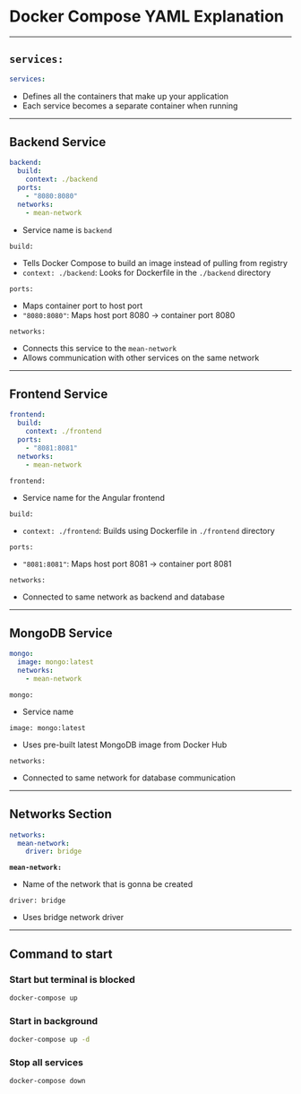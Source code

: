 # Docker Compose YAML Explanation
---

##  `services:` 
```yaml
services:
```
- Defines all the containers that make up your application
- Each service becomes a separate container when running


---


## Backend Service
```yaml
backend:
  build:
    context: ./backend
  ports:
    - "8080:8080"
  networks:
    - mean-network
```


- Service name is `backend`

`build:`
- Tells Docker Compose to build an image instead of pulling from registry
- `context: ./backend`: Looks for Dockerfile in the `./backend` directory


`ports:`
- Maps container port to host port
- `"8080:8080"`: Maps host port 8080 → container port 8080


`networks:`
- Connects this service to the `mean-network`
- Allows communication with other services on the same network

---

## Frontend Service
```yaml
frontend:
  build:
    context: ./frontend
  ports:
    - "8081:8081"
  networks:
    - mean-network
```

`frontend:`
- Service name for the Angular frontend

`build:`
- `context: ./frontend`: Builds using Dockerfile in `./frontend` directory


`ports:`
- `"8081:8081"`: Maps host port 8081 → container port 8081


`networks:`
- Connected to same network as backend and database

---

## MongoDB Service
```yaml
mongo:
  image: mongo:latest
  networks:
    - mean-network
```

`mongo:`
- Service name 

`image: mongo:latest`
- Uses pre-built latest MongoDB image from Docker Hub

`networks:`
- Connected to same network for database communication


---

## Networks Section
```yaml
networks:
  mean-network:
    driver: bridge
```

**`mean-network:`**
- Name of the network that is gonna be created

`driver: bridge`
- Uses bridge network driver 

---

## Command to start

### Start but terminal is blocked
```bash
docker-compose up
```

### Start in background
```bash
docker-compose up -d
```

### Stop all services
```bash
docker-compose down
```
